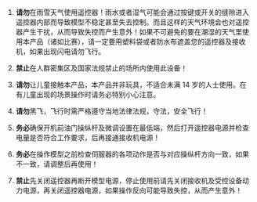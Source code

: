 1. **请勿**在雨雪天气使用遥控器！雨水或者湿气可能会通过按键或开关的缝隙进入遥控器内部而导致模型不稳定甚至失去控制。而且这样的天气环境会也对遥控器产生干扰，从而导致失控而产生意外！如果不可避免的要在潮湿的天气里使用本产品（诸如比赛），请一定要用塑料袋或者防水布遮盖您的遥控器及接收机，如果出现闪电请勿飞行。

2. **禁止**在人群密集区及国家法规禁止的场所内使用此设备！

3. **请勿**让儿童接触本产品，本产品并非玩具，不适合未满 14 岁的人士使用。在有儿童出现的场景操作时请务必特别小心注意。

4. **请勿**黑飞，飞行时需严格遵守当地法律法规，守法，安全飞行！

5. **务必**确保开机前油门操纵杆及微调设置在最低端，然后打开遥控器电源并检查电量是否符合工作要求，后再接通接收机电源！

6. **务必**在操作模型之前检查伺服器的各项动作是否与对应操纵杆方向一致，如果不一致，请调整后再使用！

7. **禁止**先关闭遥控器再断开模型电源，停止使用前请先关闭接收机及受控设备动力电源，再关闭遥控器电源，如果操作反向可能导致失控，从而产生意外！
